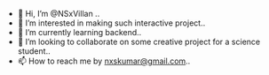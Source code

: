 - 👋 Hi, I’m @NSxVillan ..
- 👀 I’m interested in making such interactive project..
- 🌱 I’m currently learning backend..
- 💞️ I’m looking to collaborate on some creative project for a science student..
- 📫 How to reach me by nxskumar@gmail.com..

<!---
sahilkumar710/sahilkumar710 is a ✨ special ✨ repository because its `README.md` (this file) appears on your GitHub profile.
You can click the Preview link to take a look at your changes.
--->

